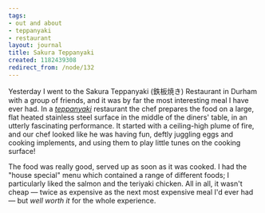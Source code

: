 ```yaml
---
tags:
- out and about
- teppanyaki
- restaurant
layout: journal
title: Sakura Teppanyaki
created: 1182439308
redirect_from: /node/132
---
```

Yesterday I went to the Sakura Teppanyaki (鉄板焼き) Restaurant in Durham with a group of friends, and it was by far the most interesting meal I have ever had. In a <a href="http://en.wikipedia.org/wiki/Teppanyaki">_teppanyaki_</a> restaurant the chef prepares the food on a large, flat heated stainless steel surface in the middle of the diners' table, in an utterly fascinating performance. It started with a ceiling-high plume of fire, and our chef looked like he was having fun, deftly juggling eggs and cooking implements,  and using them to play little tunes on the cooking surface!

The food was really good, served up as soon as it was cooked. I had the "house special" menu which contained a range of different foods; I particularly liked the salmon and the teriyaki chicken. All in all, it wasn't cheap &mdash; twice as expensive as the next most expensive meal I'd ever had &mdash; but _well worth it_ for the whole experience.
